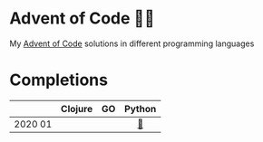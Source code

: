 # Advent of Code 🎄✨

My [Advent of Code](https://adventofcode.com) solutions in different programming languages

# Completions

|         | Clojure | GO | Python                       |
|---------|:-------:|:--:|:----------------------------:|
| 2020 01 |         |    | [🌟](./python/year2020/day1) |

